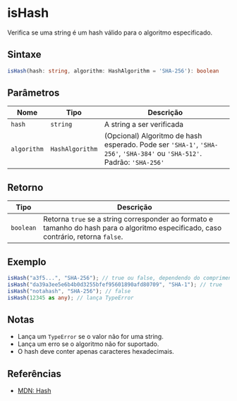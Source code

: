 # isHash

Verifica se uma string é um hash válido para o algoritmo especificado.

## Sintaxe
```typescript
isHash(hash: string, algorithm: HashAlgorithm = 'SHA-256'): boolean
```

## Parâmetros

| Nome         | Tipo            | Descrição                                                                 |
|--------------|-----------------|---------------------------------------------------------------------------|
| `hash`       | `string`        | A string a ser verificada                                                 |
| `algorithm`  | `HashAlgorithm` | (Opcional) Algoritmo de hash esperado. Pode ser `'SHA-1'`, `'SHA-256'`, `'SHA-384'` ou `'SHA-512'`. Padrão: `'SHA-256'` |

## Retorno

| Tipo       | Descrição                                                                 |
|------------|---------------------------------------------------------------------------|
| `boolean`  | Retorna `true` se a string corresponder ao formato e tamanho do hash para o algoritmo especificado, caso contrário, retorna `false`. |

## Exemplo
```typescript
isHash("a3f5...", "SHA-256"); // true ou false, dependendo do comprimento
isHash("da39a3ee5e6b4b0d3255bfef95601890afd80709", "SHA-1"); // true
isHash("notahash", "SHA-256"); // false
isHash(12345 as any); // lança TypeError
```

## Notas
- Lança um `TypeError` se o valor não for uma string.
- Lança um erro se o algoritmo não for suportado.
- O hash deve conter apenas caracteres hexadecimais.

## Referências
- [MDN: Hash](https://developer.mozilla.org/pt-BR/docs/Web/Security/Information_security_basics/Cryptographic_hash_functions)